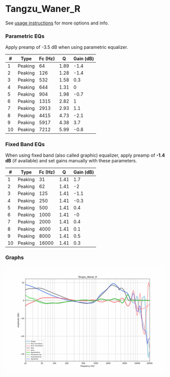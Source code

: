 # Tangzu_Waner_R
See [usage instructions](https://github.com/jaakkopasanen/AutoEq#usage) for more options and info.

### Parametric EQs
Apply preamp of -3.5 dB when using parametric equalizer.

|   # | Type    |   Fc (Hz) |    Q |   Gain (dB) |
|-----|---------|-----------|------|-------------|
|   1 | Peaking |        64 | 1.89 |        -1.4 |
|   2 | Peaking |       126 | 1.28 |        -1.4 |
|   3 | Peaking |       532 | 1.58 |         0.3 |
|   4 | Peaking |       644 | 1.31 |         0   |
|   5 | Peaking |       904 | 1.98 |        -0.7 |
|   6 | Peaking |      1315 | 2.82 |         1   |
|   7 | Peaking |      2913 | 2.93 |         1.1 |
|   8 | Peaking |      4415 | 4.73 |        -2.1 |
|   9 | Peaking |      5917 | 4.38 |         3.7 |
|  10 | Peaking |      7212 | 5.99 |        -0.8 |

### Fixed Band EQs
When using fixed band (also called graphic) equalizer, apply preamp of **-1.4 dB** (if available) and set gains manually with these parameters.

|   # | Type    |   Fc (Hz) |    Q |   Gain (dB) |
|-----|---------|-----------|------|-------------|
|   1 | Peaking |        31 | 1.41 |         1.7 |
|   2 | Peaking |        62 | 1.41 |        -2   |
|   3 | Peaking |       125 | 1.41 |        -1.1 |
|   4 | Peaking |       250 | 1.41 |        -0.3 |
|   5 | Peaking |       500 | 1.41 |         0.4 |
|   6 | Peaking |      1000 | 1.41 |        -0   |
|   7 | Peaking |      2000 | 1.41 |         0.4 |
|   8 | Peaking |      4000 | 1.41 |         0.1 |
|   9 | Peaking |      8000 | 1.41 |         0.5 |
|  10 | Peaking |     16000 | 1.41 |         0.3 |

### Graphs
![](./Tangzu_Waner_R.png)
